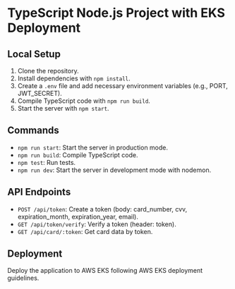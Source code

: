 # TypeScript Node.js Project with EKS Deployment

## Local Setup

1. Clone the repository.
2. Install dependencies with `npm install`.
3. Create a `.env` file and add necessary environment variables (e.g., PORT, JWT_SECRET).
4. Compile TypeScript code with `npm run build`.
5. Start the server with `npm start`.

## Commands

- `npm run start`: Start the server in production mode.
- `npm run build`: Compile TypeScript code.
- `npm test`: Run tests.
- `npm run dev`: Start the server in development mode with nodemon.

## API Endpoints

- `POST /api/token`: Create a token (body: card_number, cvv, expiration_month, expiration_year, email).
- `GET /api/token/verify`: Verify a token (header: token).
- `GET /api/card/:token`: Get card data by token.

## Deployment

Deploy the application to AWS EKS following AWS EKS deployment guidelines.
